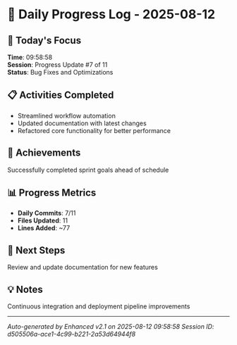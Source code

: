 # 📅 Daily Progress Log - 2025-08-12

## 🎯 Today's Focus
**Time**: 09:58:58  
**Session**: Progress Update #7 of 11  
**Status**: Bug Fixes and Optimizations

## 📋 Activities Completed
- Streamlined workflow automation
- Updated documentation with latest changes
- Refactored core functionality for better performance

## 🚀 Achievements
Successfully completed sprint goals ahead of schedule

## 📊 Progress Metrics
- **Daily Commits**: 7/11
- **Files Updated**: 11
- **Lines Added**: ~77

## 🎯 Next Steps
Review and update documentation for new features

## 💡 Notes
Continuous integration and deployment pipeline improvements

---
*Auto-generated by Enhanced v2.1 on 2025-08-12 09:58:58*
*Session ID: d505506a-ace1-4c99-b221-2a53d64944f8*
